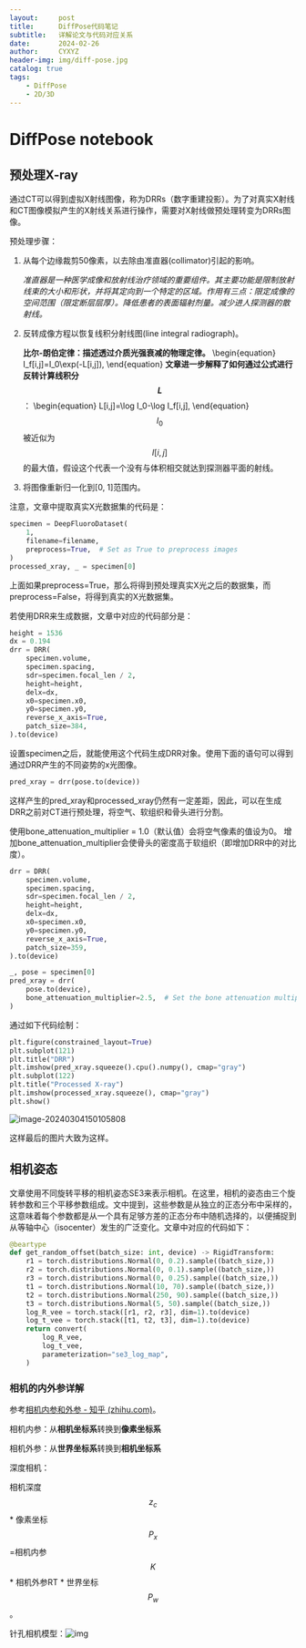 ```yaml
---
layout:     post
title:      DiffPose代码笔记
subtitle:   详解论文与代码对应关系
date:       2024-02-26
author:     CYXYZ
header-img: img/diff-pose.jpg
catalog: true
tags:
    - DiffPose
    - 2D/3D
---
```



# DiffPose notebook

## 预处理X-ray

通过CT可以得到虚拟X射线图像，称为DRRs（数字重建投影）。为了对真实X射线和CT图像模拟产生的X射线关系进行操作，需要对X射线做预处理转变为DRRs图像。

预处理步骤：

1. 从每个边缘裁剪50像素，以去除由准直器(collimator)引起的影响。

   *准直器是一种医学成像和放射线治疗领域的重要组件。其主要功能是限制放射线束的大小和形状，并将其定向到一个特定的区域。作用有三点：限定成像的空间范围（限定断层层厚）。降低患者的表面辐射剂量。减少进人探测器的散射线。*

2. 反转成像方程以恢复线积分射线图(line integral radiograph)。

   **比尔-朗伯定律：描述透过介质光强衰减的物理定律。**
   \begin{equation}
   I_f[i,j]=I_0\exp(-L[i,j]),
   \end{equation}
   **文章进一步解释了如何通过公式进行反转计算线积分$$L$$**：
   \begin{equation}
   L[i,j]=\log I_0-\log I_f[i,j],
   \end{equation}
   $$I_0$$被近似为$$I[i,j]$$的最大值，假设这个代表一个没有与体积相交就达到探测器平面的射线。

3. 将图像重新归一化到[0, 1]范围内。

注意，文章中提取真实X光数据集的代码是：

```python
specimen = DeepFluoroDataset(
    1,
    filename=filename,
    preprocess=True,  # Set as True to preprocess images
)
processed_xray, _ = specimen[0]
```

上面如果preprocess=True，那么将得到预处理真实X光之后的数据集，而preprocess=False，将得到真实的X光数据集。

若使用DRR来生成数据，文章中对应的代码部分是：

```python
height = 1536 
dx = 0.194
drr = DRR(
    specimen.volume,
    specimen.spacing,
    sdr=specimen.focal_len / 2,
    height=height,
    delx=dx,
    x0=specimen.x0,
    y0=specimen.y0,
    reverse_x_axis=True,
    patch_size=384,
).to(device)
```

设置specimen之后，就能使用这个代码生成DRR对象。使用下面的语句可以得到通过DRR产生的不同姿势的x光图像。

```python
pred_xray = drr(pose.to(device))
```

这样产生的pred_xray和processed_xray仍然有一定差距，因此，可以在生成DRR之前对CT进行预处理，将空气、软组织和骨头进行分割。

使用bone_attenuation_multiplier = 1.0（默认值）会将空气像素的值设为0。 增加bone_attenuation_multiplier会使骨头的密度高于软组织（即增加DRR中的对比度）。

```python
drr = DRR(
    specimen.volume,
    specimen.spacing,
    sdr=specimen.focal_len / 2,
    height=height,
    delx=dx,
    x0=specimen.x0,
    y0=specimen.y0,
    reverse_x_axis=True,
    patch_size=359,
).to(device)

_, pose = specimen[0]
pred_xray = drr(
    pose.to(device),
    bone_attenuation_multiplier=2.5,  # Set the bone attenuation multiplier
)
```

通过如下代码绘制：

```python
plt.figure(constrained_layout=True)
plt.subplot(121)
plt.title("DRR")
plt.imshow(pred_xray.squeeze().cpu().numpy(), cmap="gray")
plt.subplot(122)
plt.title("Processed X-ray")
plt.imshow(processed_xray.squeeze(), cmap="gray")
plt.show()
```

![image-20240304150105808](D:\My_blog\CYXYZ.github.io-master\_posts\2024-02-26-DiffPose代码笔记\image-20240304150105808.png)

这样最后的图片大致为这样。

## 相机姿态

文章使用不同旋转平移的相机姿态SE3来表示相机。在这里，相机的姿态由三个旋转参数和三个平移参数组成。文中提到，这些参数是从独立的正态分布中采样的，这意味着每个参数都是从一个具有足够方差的正态分布中随机选择的，以便捕捉到从等轴中心（isocenter）发生的广泛变化。文章中对应的代码如下：

```python
@beartype
def get_random_offset(batch_size: int, device) -> RigidTransform:
    r1 = torch.distributions.Normal(0, 0.2).sample((batch_size,))
    r2 = torch.distributions.Normal(0, 0.1).sample((batch_size,))
    r3 = torch.distributions.Normal(0, 0.25).sample((batch_size,))
    t1 = torch.distributions.Normal(10, 70).sample((batch_size,))
    t2 = torch.distributions.Normal(250, 90).sample((batch_size,))
    t3 = torch.distributions.Normal(5, 50).sample((batch_size,))
    log_R_vee = torch.stack([r1, r2, r3], dim=1).to(device)
    log_t_vee = torch.stack([t1, t2, t3], dim=1).to(device)
    return convert(
        log_R_vee,
        log_t_vee,
        parameterization="se3_log_map",
    )
```

### 相机的内外参详解

参考[相机内参和外参 - 知乎 (zhihu.com)](https://zhuanlan.zhihu.com/p/144307108)。

相机内参：从**相机坐标系**转换到**像素坐标系**

相机外参：从**世界坐标系**转换到**相机坐标系**

深度相机：

相机深度$$z_c$$ * 像素坐标$$P_x$$=相机内参$$K$$ * 相机外参RT * 世界坐标$$P_w$$。

针孔相机模型：![img](https://pic1.zhimg.com/v2-4a6c0264ff5beee7ab54c815d0e98b4c_r.jpg)
